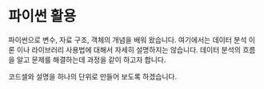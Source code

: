 # 파이썬 활용 

파이썬으로 변수, 자료 구조, 객체의 개념을 배워 왔습니다.
여기에서는 데이터 분석 이론 이나 라이브러리 사용법에 대해서 자세히 설명하지는 않습니다.
데이터 분석의 흐름을 알고 문제를 해결하는데 과정을 같이 하고자 합니다. 

코드셀와 설명을 하나의 단위로 만들어 보도록 하겠습니다. 


